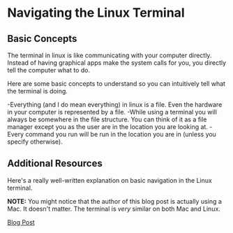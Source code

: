 # Navigating the Linux Terminal

## Basic Concepts

The terminal in linux is like communicating with your computer directly.
Instead of having graphical apps make the system calls for you, you directly
tell the computer what to do.

Here are some basic concepts to understand so you can intuitively tell what the terminal is doing.

-Everything (and I do mean everything) in linux is a file. Even the hardware in your
 computer is represented by a file.
-While using a terminal you will always be somewhere in the file structure. You can
 think of it as a file manager except you as the user are in the location you are looking at.
-Every command you run will be run in the location you are in (unless you specify otherwise).

## Additional Resources

Here's a really well-written explanation on basic navigation in the Linux terminal.

**NOTE:** You might notice that the author of this blog post is actually using
 a Mac. It doesn't matter. The terminal is *very* similar on both Mac and Linux.

[Blog Post](https://blog.theenthusiast.dev/posts/linux-terminal-for-beginners-mastering-navigation-basics/)
